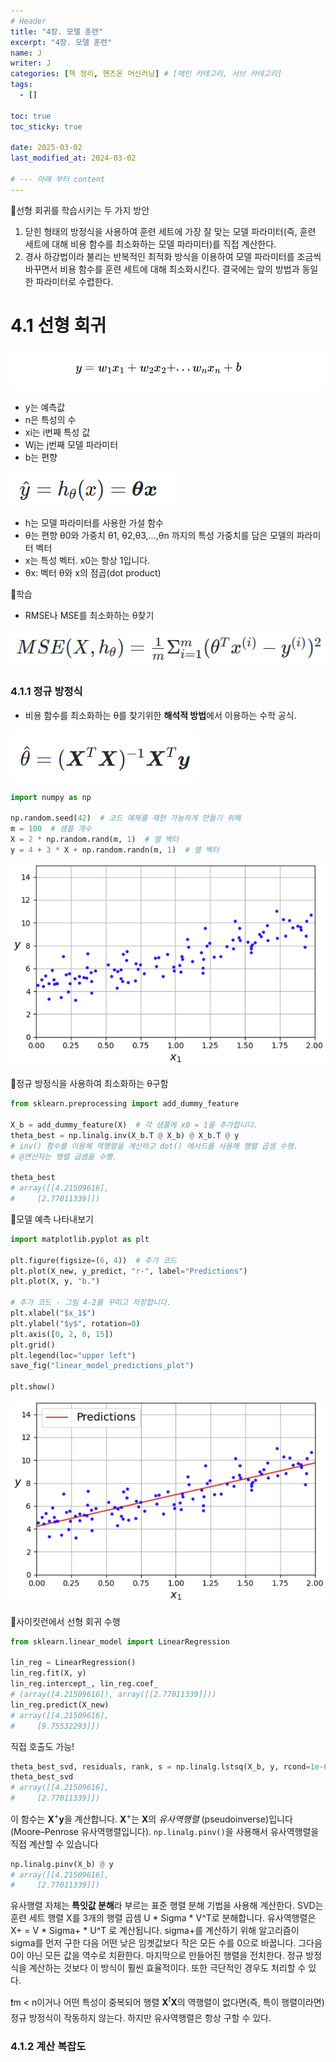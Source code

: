 ```yaml
---
# Header
title: "4장. 모델 훈련"
excerpt: "4장. 모델 훈련"
name: J
writer: J
categories: [책 정리, 핸즈온 머신러닝] # [메인 카테고리, 서브 카테고리]
tags:
  - []

toc: true
toc_sticky: true

date: 2025-03-02
last_modified_at: 2024-03-02

# --- 아래 부터 content
---
```


🔖선형 회귀를 학습시키는 두 가지 방안
1. 닫힌 형태의 방정식을 사용하여 훈련 세트에 가장 잘 맞는 모델 파라미터(즉, 훈련 세트에 대해 비용 함수를 최소화하는 모델 파라미터)를 직접 계산한다.
2. 경사 하강법이라 불리는 반복적인 최적화 방식을 이용하여 모델 파라미터를 조금씩 바꾸면서 비용 함수를 훈련 세트에 대해 최소화시킨다. 결국에는 앞의 방법과 동일한 파라미터로 수렵한다.

# 4.1 선형 회귀

![alt text](/assets/img_20250311/image-13.png)
- y는 예측값
- n은 특성의 수
- xi는 i번째 특성 값
- Wj는 j번째 모델 파라미터
- b는 편향

![alt text](/assets/img_20250311/image-14.png)

- h는 모델 파라미터를 사용한 가설 함수
- θ는 편향 θ0와 가중치 θ1, θ2,θ3,…,θn 까지의 특성 가중치를 담은 모델의 파라미터 벡터
- x는 특성 벡터. x0는 항상 1입니다.
- θx: 벡터 θ와 x의 점곱(dot product)

🔖학습
- RMSE나 MSE를 최소화하는 θ찾기

![alt text](/assets/img_20250311/image-15.png)

### 4.1.1 정규 방정식

- 비용 함수를 최소화하는 θ를 찾기위한 **해석적 방법**에서 이용하는 수학 공식.

![alt text](/assets/img_20250311/image-16.png)

```py
import numpy as np

np.random.seed(42)  # 코드 예제를 재현 가능하게 만들기 위해
m = 100  # 샘플 개수
X = 2 * np.random.rand(m, 1)  # 열 벡터
y = 4 + 3 * X + np.random.randn(m, 1)  # 열 벡터
```
![alt text](/assets/img_20250311/image-17.png)

🔖정규 방정식을 사용하여 최소화하는 θ구함

```py
from sklearn.preprocessing import add_dummy_feature

X_b = add_dummy_feature(X)  # 각 샘플에 x0 = 1을 추가합니다.
theta_best = np.linalg.inv(X_b.T @ X_b) @ X_b.T @ y
# inv() 함수를 이용해 역행렬을 계산하고 dot() 메서드를 사용해 행렬 곱셈 수행.
# @연산자는 행렬 곱셈을 수행.

theta_best
# array([[4.21509616],
#     [2.77011339]])
```

🔖모델 예측 나타내보기

```py
import matplotlib.pyplot as plt

plt.figure(figsize=(6, 4))  # 추가 코드
plt.plot(X_new, y_predict, "r-", label="Predictions")
plt.plot(X, y, "b.")

# 추가 코드 - 그림 4-2를 꾸미고 저장합니다.
plt.xlabel("$x_1$")
plt.ylabel("$y$", rotation=0)
plt.axis([0, 2, 0, 15])
plt.grid()
plt.legend(loc="upper left")
save_fig("linear_model_predictions_plot")

plt.show()
```
![alt text](/assets/img_20250311/image-18.png)

🔖사이킷런에서 선형 회귀 수행

```py
from sklearn.linear_model import LinearRegression

lin_reg = LinearRegression()
lin_reg.fit(X, y)
lin_reg.intercept_, lin_reg.coef_
# (array([4.21509616]), array([[2.77011339]]))
lin_reg.predict(X_new)
# array([[4.21509616],
#     [9.75532293]])
```

직접 호출도 가능!

```py
theta_best_svd, residuals, rank, s = np.linalg.lstsq(X_b, y, rcond=1e-6)
theta_best_svd
# array([[4.21509616],
#     [2.77011339]])
```

이 함수는 $\mathbf{X}^+\mathbf{y}$을 계산합니다. $\mathbf{X}^{+}$는 $\mathbf{X}$의 _유사역행렬_ (pseudoinverse)입니다(Moore–Penrose 유사역행렬입니다). `np.linalg.pinv()`을 사용해서 유사역행렬을 직접 계산할 수 있습니다

```py
np.linalg.pinv(X_b) @ y
# array([[4.21509616],
#     [2.77011339]])
```

유사행렬 자체는 **특잇값 분해**라 부르는 표준 행렬 분해 기법을 사용해 계산한다. SVD는 훈련 세트 행렬 X를 3개의 행렬 곱셈  U * Sigma * V^T로 분해합니다. 유사역행렬은 X+ = V * Sigma+ * U^T 로 계산됩니다. sigma+를 계산하기 위해 알고리즘이 sigma를 먼저 구한 다음 어떤 낮은 임곗값보다 작은 모든 수를 0으로 바꿉니다. 그다음 0이 아닌 모든 값을 역수로 치환한다. 마지막으로 만들어진 행렬을 전치한다. 정규 방정식을 계산하는 것보다 이 방식이 훨씬 효율적이다. 또한 극단적인 경우도 처리할 수 있다.

❗m < n이거나 어떤 특성이 중복되어 행렬 $\mathbf{X}^t\mathbf{X}$의 역행렬이 없다면(즉, 특이 행렬이라면) 정규 방정식이 작동하지 않는다. 하지만 유사역행렬은 항상 구할 수 있다.

### 4.1.2 계산 복잡도

